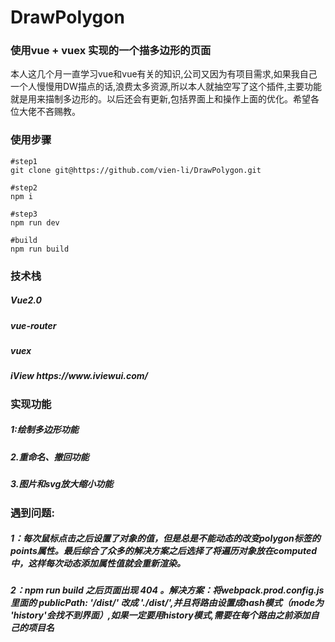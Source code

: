 # DrawPolygon
### 使用vue + vuex 实现的一个描多边形的页面
 本人这几个月一直学习vue和vue有关的知识,公司又因为有项目需求,如果我自己一个人慢慢用DW描点的话,浪费太多资源,所以本人就抽空写了这个插件,主要功能就是用来描制多边形的。以后还会有更新,包括界面上和操作上面的优化。希望各位大佬不吝赐教。

<h3>使用步骤</h3>

```
#step1
git clone git@https://github.com/vien-li/DrawPolygon.git

#step2
npm i 

#step3
npm run dev

#build
npm run build

```

<h3>技术栈</h3>

<h5>Vue2.0</h5>

<h5>vue-router</h5>

<h5>vuex</h5>

<h5>iView https://www.iviewui.com/</h5>

<h3>实现功能</h3>

<h5>1:绘制多边形功能</h5> 

<h5>2.重命名、撤回功能</h5>

<h5>3.图片和svg放大缩小功能</h5>


<h3>遇到问题:</h3>

<h5>1：每次鼠标点击之后设置了对象的值，但是总是不能动态的改变polygon标签的points属性。最后综合了众多的解决方案之后选择了将遍历对象放在computed中，这样每次动态添加属性值就会重新渲染。</h5>

<h5>2：npm run build 之后页面出现 404 。解决方案：将webpack.prod.config.js里面的 publicPath: '/dist/' 改成 './dist/',并且将路由设置成hash模式（mode为 'history'会找不到界面）,如果一定要用history模式,需要在每个路由之前添加自己的项目名</h5>



